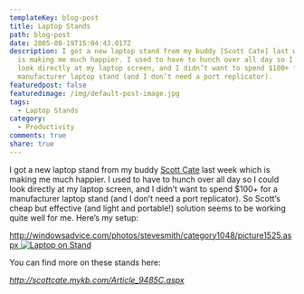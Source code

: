 ```yaml
---
templateKey: blog-post
title: Laptop Stands
path: blog-post
date: 2005-08-19T15:04:43.017Z
description: I got a new laptop stand from my buddy [Scott Cate] last week which
  is making me much happier. I used to have to hunch over all day so I could
  look directly at my laptop screen, and I didn’t want to spend $100+ for a
  manufacturer laptop stand (and I don’t need a port replicator).
featuredpost: false
featuredimage: /img/default-post-image.jpg
tags:
  - Laptop Stands
category:
  - Productivity
comments: true
share: true
---
```

<!--StartFragment-->

I got a new laptop stand from my buddy [Scott Cate](http://scottcate.mykb.com/) last week which is making me much happier. I used to have to hunch over all day so I could look directly at my laptop screen, and I didn’t want to spend $100+ for a manufacturer laptop stand (and I don’t need a port replicator). So Scott’s cheap but effective (and light and portable!) solution seems to be working quite well for me. Here’s my setup:

[http://windowsadvice.com/photos/stevesmith/category1048/picture1525.aspx ![Laptop on Stand](<>)](http://windowsadvice.com/photos/stevesmith/category1048/picture1525.aspx)

You can find more on these stands here:

*<http://scottcate.mykb.com/Article_9485C.aspx>*

<!--EndFragment-->